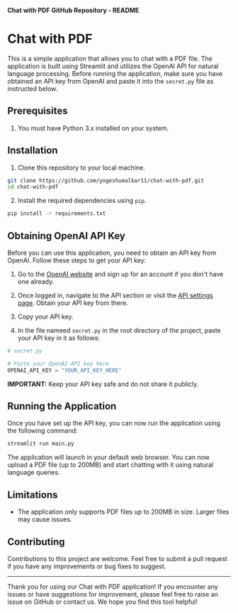 **Chat with PDF GitHub Repository - README**

# Chat with PDF

This is a simple application that allows you to chat with a PDF file. The application is built using Streamlit and utilizes the OpenAI API for natural language processing. Before running the application, make sure you have obtained an API key from OpenAI and paste it into the `secret.py` file as instructed below.

## Prerequisites

1. You must have Python 3.x installed on your system.

## Installation

1. Clone this repository to your local machine.

```bash
git clone https://github.com/yogeshumalkar11/chat-with-pdf.git
cd chat-with-pdf
```

2. Install the required dependencies using `pip`.

```bash
pip install -r requirements.txt
```

## Obtaining OpenAI API Key

Before you can use this application, you need to obtain an API key from OpenAI. Follow these steps to get your API key:

1. Go to the [OpenAI website](https://openai.com) and sign up for an account if you don't have one already.

2. Once logged in, navigate to the API section or visit the [API settings page](https://platform.openai.com/signup). Obtain your API key from there.

3. Copy your API key.

4. In the file nameed `secret.py` in the root directory of the project, paste your API key in it as follows:

```python
# secret.py

# Paste your OpenAI API key here
OPENAI_API_KEY = "YOUR_API_KEY_HERE"
```

**IMPORTANT:** Keep your API key safe and do not share it publicly.

## Running the Application

Once you have set up the API key, you can now run the application using the following command:

```bash
streamlit run main.py
```

The application will launch in your default web browser. You can now upload a PDF file (up to 200MB) and start chatting with it using natural language queries.

## Limitations

- The application only supports PDF files up to 200MB in size. Larger files may cause issues.

## Contributing

Contributions to this project are welcome. Feel free to submit a pull request if you have any improvements or bug fixes to suggest.


---

Thank you for using our Chat with PDF application! If you encounter any issues or have suggestions for improvement, please feel free to raise an issue on GitHub or contact us. We hope you find this tool helpful!